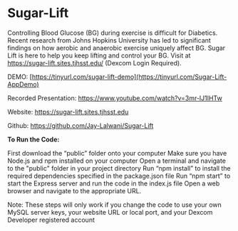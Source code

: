# Sugar-Lift
Controlling Blood Glucose (BG) during exercise is difficult for Diabetics. Recent research from Johns Hopkins University has led to significant findings on how aerobic and anaerobic exercise uniquely affect BG. Sugar Lift is here to help you keep lifting and control your BG. Visit at https://sugar-lift.sites.tjhsst.edu/ (Dexcom Login Required).

DEMO:
[https://tinyurl.com/sugar-lift-demo](https://tinyurl.com/Sugar-Lift-AppDemo)

Recorded Presentation: https://www.youtube.com/watch?v=3mr-lJ1IHTw 

Website: https://sugar-lift.sites.tjhsst.edu 

Github: https://github.com/Jay-Lalwani/Sugar-Lift 

**To Run the Code:**

First download the “public” folder onto your computer
Make sure you have Node.js and npm installed on your computer
Open a terminal and navigate to the "public" folder in your project directory
Run “npm install” to install the required dependencies specified in the package.json file
Run “npm start” to start the Express server and run the code in the index.js file
Open a web browser and navigate to the appropriate URL.

Note: These steps will only work if you change the code to use your own MySQL server keys, your website URL or local port, and your Dexcom Developer registered account
